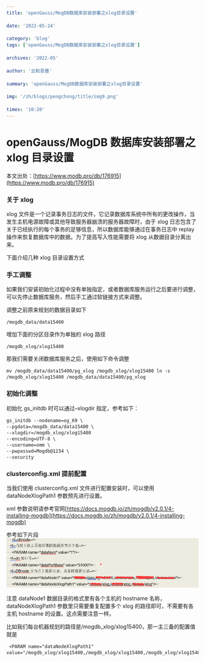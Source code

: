 ```yaml
---
title: 'openGauss/MogDB数据库安装部署之xlog目录设置'

date: '2022-05-24'

category: 'blog'
tags: ['openGauss/MogDB数据库安装部署之xlog目录设置']

archives: '2022-05'

author: '云和恩墨'

summary: 'openGauss/MogDB数据库安装部署之xlog目录设置'

img: '/zh/blogs/pengchong/title/img9.png'

times: '10:20'
---
```


# openGauss/MogDB 数据库安装部署之 xlog 目录设置

本文出处：[https://www.modb.pro/db/176915](https://www.modb.pro/db/176915)

### 关于 xlog

xlog 文件是一个记录事务日志的文件，它记录数据库系统中所有的更改操作，当发生主机电源故障或其他导致服务器崩溃的服务器故障时，由于 xlog 日志包含了关于已经执行的每个事务的足够信息，所以数据库能够通过在事务日志中 replay 操作来恢复数据库中的数据。为了提高写入性能需要将 xlog 从数据目录分离出来。

下面介绍几种 xlog 目录设置方式

### 手工调整

如果我们安装初始化过程中没有单独指定，或者数据库服务运行之后要进行调整，可以先停止数据库服务，然后手工通过软链接方式来调整。

调整之前原来规划的数据目录如下

```
/mogdb_data/data15400
```

增加下面的分区目录作为单独的 xlog 路径

```
/mogdb_xlog/xlog15400
```

那我们需要关闭数据库服务之后，使用如下命令调整

```
mv /mogdb_data/data15400/pg_xlog /mogdb_xlog/xlog15400 ln -s /mogdb_xlog/xlog15400 /mogdb_data/data15400/pg_xlog
```

### 初始化调整

初始化 gs_initdb 时可以通过–xlogdir 指定，参考如下：

```
gs_initdb --nodename=og_69 \
--pgdata=/mogdb_data/data15400 \
--xlogdir=/mogdb_xlog/xlog15400
--encoding=UTF-8 \
--username=omm \
--pwpasswd=Mogdb@1234 \
--security
```

### clusterconfig.xml 提前配置

当我们使用 clusterconfig.xml 文件进行配置安装时，可以使用 dataNodeXlogPath1 参数预先进行设置。

xml 参数说明请参考官网[https://docs.mogdb.io/zh/mogdb/v2.0.1/4-installing-mogdb](https://docs.mogdb.io/zh/mogdb/v2.0.1/4-installing-mogdb)

参考如下片段
<img src='./images/20211124-d1ecad30-f82d-4b04-937d-f587b5cf68bc.png'>

注意 dataNode1 数据目录的格式里有各个主机的 hostname 名称，dataNodeXlogPath1 参数里只需要重复配置多个 xlog 的路径即可，不需要有各主机 hostname 的设置。这点需要注意一样。

比如我们每台机器规划的路径是/mogdb_xlog/xlog15400，那一主三备的配置值就是

```
 <PARAM name="dataNodeXlogPath1" value="/mogdb_xlog/xlog15400,/mogdb_xlog/xlog15400,/mogdb_xlog/xlog15400"/>
```
